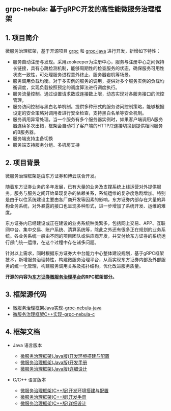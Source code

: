 ## grpc-nebula: 基于gRPC开发的高性能微服务治理框架

## 1. 项目简介

微服务治理框架，基于开源项目 [grpc](https://github.com/grpc/grpc) 和 [grpc-java](https://github.com/grpc/grpc-java) 进行开发，新增如下特性：

- 服务自动注册与发现。采用zookeeper为注册中心，服务与注册中心之间保持长链接，具有心跳检测机制，能够周期性的检查服务的状态，确保服务可用性状态一致性，可处理服务进程意外终止、服务器宕机等场景。
- 服务调用负载均衡。对于多实例的服务的调用，提供对多个服务实例的负载均衡调度，实现负载按照预定的调度算法进行调度执行。
- 服务流量控制。通过设置请求数或连接数上限，动态实现对各服务接口的流控管理。
- 服务访问控制与黑白名单机制。提供多种形式的服务访问控制策略，能够根据设定的安全策略对调用者进行安全检查，支持黑白名单等安全机制。
- 服务调用异常处理。当一个服务有多个服务器实例时，如果客户端调用A服务器连续多次出错，框架会自动将了客户端的HTTP/2连接切换到提供相同服务的B服务器。
- 服务端支持主备切换
- 服务端支持服务分组、多机房支持

## 2. 项目背景

微服务治理框架是由东方证券和博云联合开发。

随着东方证券业务的多年发展，已有大量的业务及支撑系统上线运营对外提供服务，服务与服务之间开始呈现复杂的依赖关系，系统运维的复杂度急剧增加。特别是由于以往系统建设主要由各厂商开发等因素的影响，东方证券内部存在大量的异构业务系统，对外暴露的接口也呈现多种形式，进一步增加了系统开发、运维的难度。

东方证券内已经建设或正在建设的业务系统种类繁多，包括网上交易、APP、互联网中台、集中交易、账户系统、清算系统等，除此之外还有很多正在规划的业务系统。各业务系统一般由不同的项目团队或供应商开发，并交付给东方证券的系统运行部门统一运维，在这个过程中存在诸多问题。

针对以上需求，同时根据东方证券大中台能力中心整体建设规划，基于gRPC框架技术，新增服务治理特性，构建微服务治理平台，从而实现东方证券内部及外部服务的统一化管理，构建服务调用关系及拓扑结构，优化改进服务质量。

**开源的内容为[东方证券微服务治理平台](./东方证券微服务治理平台.md)的RPC框架部分。**

## 3. 框架源代码

- [微服务治理框架Java实现-grpc-nebula-java](https://github.com/grpc-nebula/grpc-nebula-java)
- [微服务治理框架C++实现-grpc-nebula-c](https://github.com/grpc-nebula/grpc-nebula-c)


## 4. 框架文档

- Java 语言版本
	- [微服务治理框架(Java版)开发环境搭建与配置](https://github.com/grpc-nebula/grpc-nebula-java/tree/master/docs/微服务治理框架(Java版)开发环境搭建与配置.md)
	- [微服务治理框架(Java版)开发手册](https://github.com/grpc-nebula/grpc-nebula-java/tree/master/docs/微服务治理框架(Java版)开发手册.md)
	- [微服务治理框架(Java版)详细设计](https://github.com/grpc-nebula/grpc-nebula-java/tree/master/docs/微服务治理框架(Java版)详细设计.md)
	

- C/C++ 语言版本
	- [微服务治理框架(C++版)开发环境搭建与配置](https://github.com/grpc-nebula/grpc-nebula-c/tree/master/docs/微服务治理框架(C++版)开发环境搭建与配置.md)
	- [微服务治理框架(C++版)开发手册](https://github.com/grpc-nebula/grpc-nebula-c/tree/master/docs/微服务治理框架(C++版)开发手册.md)
	- [微服务治理框架(C++版)详细设计](https://github.com/grpc-nebula/grpc-nebula-c/tree/master/docs/微服务治理框架(C++版)详细设计.md)


